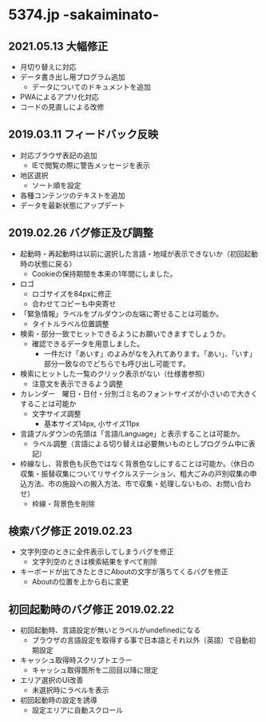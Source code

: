 # 5374.jp -sakaiminato-

## 2021.05.13 大幅修正
- 月切り替えに対応
- データ書き出し用プログラム追加
  - データについてのドキュメントを追加
- PWAによるアプリ化対応
- コードの見直しによる改修

## 2019.03.11 フィードバック反映
- 対応ブラウザ表記の追加
  - IEで閲覧の際に警告メッセージを表示
- 地区選択
  - ソート順を設定
- 各種コンテンツのテキストを追加
- データを最新状態にアップデート

## 2019.02.26 バグ修正及び調整
- 起動時・再起動時は以前に選択した言語・地域が表示できないか（初回起動時の状態に戻る）
  - Cookieの保持期間を本来の1年間にしました。
- ロゴ
  - ロゴサイズを84pxに修正
  - 合わせてコピーも中央寄せ
- 「緊急情報」ラベルをプルダウンの左端に寄せることは可能か。
  - タイトルラベル位置調整
- 検索・部分一致でヒットできるようにお願いできますでしょうか。
  - 確認できるデータを用意しました。
    - 一件だけ「あいす」のよみがなを入れてあります。「あい」、「いす」部分一致なのでどちらでも呼び出し可能です。
- 検索にヒットした一覧のクリック表示がない（仕様書参照）
  - 注意文を表示できるよう調整
- カレンダー　曜日・日付・分別ゴミ名のフォントサイズが小さいので大きくすることは可能か
  - 文字サイズ調整
    - 基本サイズ14px, 小サイズ11px
- 言語プルダウンの先頭は「言語/Language」と表示することは可能か。
  - ラベル調整（言語による切り替えは必要無いものとしプログラム中に表記）
- 枠線なし、背景色も灰色ではなく背景色なしにすることは可能か。（休日の収集・振替収集についてリサイクルステーション、粗大ごみの戸別収集の申込方法、市の施設への搬入方法、市で収集・処理しないもの、お問い合わせ）
  - 枠線・背景色を削除

## 検索バグ修正 2019.02.23
- 文字列空のときに全件表示してしまうバグを修正
  - 文字列空のときは検索結果をすべて削除
- キーボードが出てきたときにAboutの文字が落ちてくるバグを修正
  - Aboutの位置を上から右に変更

## 初回起動時のバグ修正 2019.02.22
- 初回起動時、言語設定が無いとラベルがundefinedになる
  - ブラウザの言語設定を取得する事で日本語とそれ以外（英語）で自動初期設定
- キャッシュ取得時スクリプトエラー
  - キャッシュ取得箇所を二回目以降に限定
- エリア選択のUI改善
  - 未選択時にラベルを表示
- 初回起動時の設定を誘導
  - 設定エリアに自動スクロール
